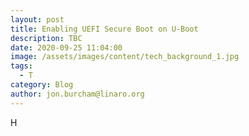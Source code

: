 ```yaml
---
layout: post
title: Enabling UEFI Secure Boot on U-Boot
description: TBC
date: 2020-09-25 11:04:00
image: /assets/images/content/tech_background_1.jpg
tags:
  - T
category: Blog
author: jon.burcham@linaro.org
---
```

H